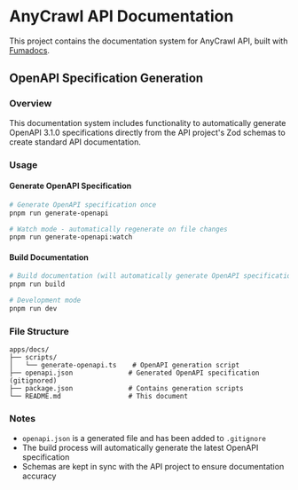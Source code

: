 # AnyCrawl API Documentation

This project contains the documentation system for AnyCrawl API, built with [Fumadocs](https://fumadocs.vercel.app/).

## OpenAPI Specification Generation

### Overview

This documentation system includes functionality to automatically generate OpenAPI 3.1.0 specifications directly from the API project's Zod schemas to create standard API documentation.

### Usage

#### Generate OpenAPI Specification

```bash
# Generate OpenAPI specification once
pnpm run generate-openapi

# Watch mode - automatically regenerate on file changes
pnpm run generate-openapi:watch
```

#### Build Documentation

```bash
# Build documentation (will automatically generate OpenAPI specification)
pnpm run build

# Development mode
pnpm run dev
```

### File Structure

```
apps/docs/
├── scripts/
│   └── generate-openapi.ts    # OpenAPI generation script
├── openapi.json              # Generated OpenAPI specification (gitignored)
├── package.json              # Contains generation scripts
└── README.md                 # This document
```

### Notes

- `openapi.json` is a generated file and has been added to `.gitignore`
- The build process will automatically generate the latest OpenAPI specification
- Schemas are kept in sync with the API project to ensure documentation accuracy
